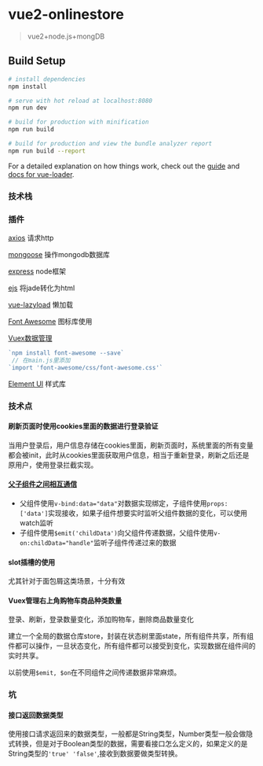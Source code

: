 # vue2-onlinestore

> vue2+node.js+mongDB

## Build Setup

``` bash
# install dependencies
npm install

# serve with hot reload at localhost:8080
npm run dev

# build for production with minification
npm run build

# build for production and view the bundle analyzer report
npm run build --report
```

For a detailed explanation on how things work, check out the [guide](http://vuejs-templates.github.io/webpack/) and [docs for vue-loader](http://vuejs.github.io/vue-loader).


### 技术栈


### 插件

[axios](https://www.kancloud.cn/yunye/axios) 请求http

[mongoose](http://mongoosejs.com/docs/api.html) 操作mongodb数据库

[express](http://expressjs.com/zh-cn/4x/api.html) node框架

[ejs](https://www.npmjs.com/package/ejs) 将jade转化为html

[vue-lazyload](https://www.npmjs.com/package/vue-infinite-scroll) 懒加载

[Font Awesome](http://www.fontawesome.com.cn/) 图标库使用

[Vuex数据管理](https://vuex.vuejs.org/zh-cn/state.html)

```js
`npm install font-awesome --save`  
 // 在main.js里添加  
`import 'font-awesome/css/font-awesome.css'`
```

[Element UI](http://element-cn.eleme.io/#/zh-CN/component/)  样式库

### 技术点

#### 刷新页面时使用cookies里面的数据进行登录验证

当用户登录后，用户信息存储在cookies里面，刷新页面时，系统里面的所有变量都会被init，此时从cookies里面获取用户信息，相当于重新登录，刷新之后还是原用户，使用登录拦截实现。

#### [父子组件之间相互通信](https://cn.vuejs.org/v2/guide/components.html#Prop)
* 父组件使用`v-bind:data="data"`对数据实现绑定，子组件使用`props:['data']`实现接收，如果子组件想要实时监听父组件数据的变化，可以使用watch监听
* 子组件使用`$emit('childData')`向父组件传递数据，父组件使用`v-on:childData="handle"`监听子组件传递过来的数据

#### slot插槽的使用
尤其针对于面包屑这类场景，十分有效

#### Vuex管理右上角购物车商品种类数量
登录、刷新，登录数量变化，添加购物车，删除商品数量变化

建立一个全局的数据仓库store，封装在状态树里面state，所有组件共享，所有组件都可以操作，一旦状态变化，所有组件都可以接受到变化，实现数据在组件间的实时共享。

以前使用`$emit, $on`在不同组件之间传递数据非常麻烦。





### 坑
#### 接口返回数据类型
使用接口请求返回来的数据类型，一般都是String类型，Number类型一般会做隐式转换，但是对于Boolean类型的数据，需要看接口怎么定义的，如果定义的是String类型的`'true' 'false'`,接收到数据要做类型转换。
